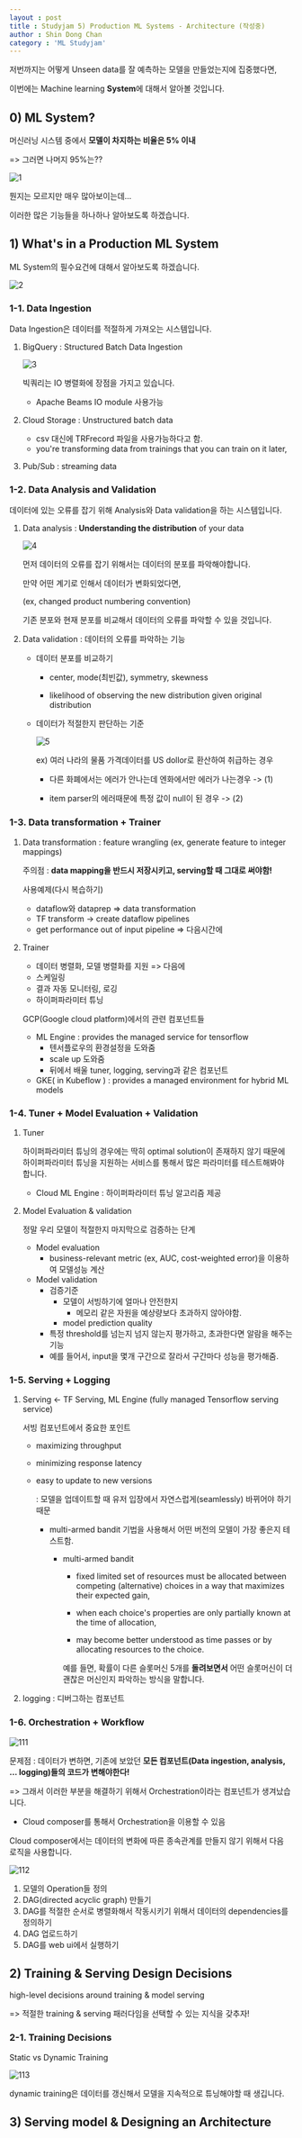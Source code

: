 ```yaml
---
layout : post
title : Studyjam 5) Production ML Systems - Architecture (작성중)
author : Shin Dong Chan
category : 'ML Studyjam'
---
```


저번까지는 어떻게 Unseen data를 잘 예측하는 모델을 만들었는지에 집중했다면,

이번에는 Machine learning **System**에 대해서 알아볼 것입니다.

## 0) ML System?

머신러닝 시스템 중에서 **모델이 차지하는 비율은 5% 이내**

=> 그러면 나머지 95%는??

![1](https://user-images.githubusercontent.com/37765338/60058024-b8b38b00-9721-11e9-809e-cc0b39eb73cd.png)

뭔지는 모르지만 매우 많아보이는데...

이러한 많은 기능들을 하나하나 알아보도록 하겠습니다.

## 1)  What's in a Production ML System

ML System의 필수요건에 대해서 알아보도록 하겠습니다.


![2](https://user-images.githubusercontent.com/37765338/60058025-b94c2180-9721-11e9-83c7-1cd38a14fc69.png)

### 1-1. Data Ingestion

Data Ingestion은 데이터를 적절하게 가져오는 시스템입니다.

1. BigQuery : Structured Batch Data Ingestion

   ![3](https://user-images.githubusercontent.com/37765338/60058026-b94c2180-9721-11e9-9bad-74bc0fdd7e15.png)

   빅쿼리는 IO 병렬화에 장점을 가지고 있습니다.

   * Apache Beams IO module 사용가능

2. Cloud Storage : Unstructured batch data

   * csv 대신에 TRFrecord 파일을 사용가능하다고 함.
   * you're transforming data from trainings that you can train on it later,

3. Pub/Sub : streaming data

### 1-2. Data Analysis and Validation

데이터에 있는 오류를 잡기 위해 Analysis와 Data validation을 하는 시스템입니다.

1. Data analysis : **Understanding the distribution** of your data

   ![4](https://user-images.githubusercontent.com/37765338/60058027-b94c2180-9721-11e9-9c59-c108619550aa.png)
   
   먼저 데이터의 오류를 잡기 위해서는 데이터의 분포를 파악해야합니다.

   만약 어떤 계기로 인해서 데이터가 변화되었다면, 

   (ex, changed product numbering convention)

   기존 분포와 현재 분포를 비교해서 데이터의 오류를 파악할 수 있을 것입니다.

2. Data validation : 데이터의 오류를 파악하는 기능

   * 데이터 분포를 비교하기

     - center, mode(최빈값), symmetry, skewness

     - likelihood of observing the new distribution given original distribution

   * 데이터가 적절한지 판단하는 기준

     ![5](https://user-images.githubusercontent.com/37765338/60058028-b94c2180-9721-11e9-8485-53c934acb9cb.png)

     ex) 여러 나라의 물품 가격데이터를 US dollor로 환산하여 취급하는 경우

     * 다른 화폐에서는 에러가 안나는데 엔화에서만 에러가 나는경우 -> (1)

     * item parser의 에러때문에 특정 값이 null이 된 경우 -> (2)
### 1-3. Data transformation + Trainer

1. Data transformation : feature wrangling  (ex, generate feature to integer mappings)

   주의점 : **data mapping을 반드시 저장시키고, serving할 때 그대로 써야함!**

   사용예제(다시 복습하기)

   - dataflow와 dataprep => data transformation
   - TF transform -> create dataflow pipelines 
   - get performance out of input pipeline => 다음시간에

2. Trainer

   - 데이터 병렬화, 모델 병렬화를 지원 => 다음에
   - 스케일링
   - 결과 자동 모니터링, 로깅
   - 하이퍼파라미터 튜닝

   GCP(Google cloud platform)에서의 관련 컴포넌트들

   - ML Engine : provides the managed service for tensorflow
     - 텐서플로우의 환경설정을 도와줌
     - scale up 도와줌
     - 뒤에서 배울 tuner, logging, serving과 같은 컴포넌트
   - GKE( in Kubeflow ) : provides a managed environment for hybrid ML models

   

### 1-4. Tuner + Model Evaluation + Validation

1. Tuner

   하이퍼파라미터 튜닝의 경우에는 딱히 optimal solution이 존재하지 않기 때문에 하이퍼파라미터 튜닝을 지원하는 서비스를 통해서 많은 파라미터를 테스트해봐야 합니다.

   * Cloud ML Engine : 하이퍼파라미터 튜닝 알고리즘 제공

2. Model Evaluation & validation

   정말 우리 모델이 적절한지 마지막으로 검증하는 단계

   * Model evaluation
     * business-relevant metric (ex, AUC, cost-weighted error)을 이용하여 모델성능 계산
   * Model validation
     * 검증기준
       - 모델이 서빙하기에 얼마나 안전한지
         - 메모리 같은 자원을 예상량보다 초과하지 않아야함. 
       - model prediction quality
     * 특정 threshold를 넘는지 넘지 않는지 평가하고, 초과한다면 알람을 해주는 기능
     * 예를 들어서, input을 몇개 구간으로 잘라서 구간마다 성능을 평가해줌.



### 1-5. Serving + Logging

1. Serving <- TF Serving, ML Engine (fully managed Tensorflow serving service)

   서빙 컴포넌트에서 중요한 포인트

   - maximizing throughput

   - minimizing response latency

   - easy to update to new versions

     : 모델을 업데이트할 때 유저 입장에서 자연스럽게(seamlessly) 바뀌어야 하기 때문

     - multi-armed bandit 기법을 사용해서 어떤 버전의 모델이 가장 좋은지 테스트함.

       - multi-armed bandit

         - fixed limited set of resources must be allocated between competing (alternative) choices in a way that maximizes their expected gain, 

         - when each choice's properties are only partially known at the time of allocation, 
         - may become better understood as time passes or by allocating resources to the choice.

         예를 들면, 확률이 다른 슬롯머신 5개를 **돌려보면서** 어떤 슬롯머신이 더 괜찮은 머신인지 파악하는 방식을 말합니다.

2. logging : 디버그하는 컴포넌트

   

### 1-6. Orchestration + Workflow

![111](https://user-images.githubusercontent.com/37765338/60166188-a463b100-983b-11e9-9c9c-a00073225526.png)

문제점 : 데이터가 변하면, 기존에 보았던 **모든 컴포넌트(Data ingestion, analysis, ... logging)들의 코드가 변해야한다!**

=> 그래서 이러한 부분을 해결하기 위해서 Orchestration이라는 컴포넌트가 생겨났습니다.

* Cloud composer를 통해서 Orchestration을 이용할 수 있음

Cloud composer에서는 데이터의 변화에 따른 종속관계를 만들지 않기 위해서 다음 로직을 사용합니다.

![112](https://user-images.githubusercontent.com/37765338/60166189-a463b100-983b-11e9-8bfe-51acfa2e1f8a.png)

1. 모델의 Operation들 정의
2. DAG(directed acyclic graph) 만들기
3. DAG를 적절한 순서로 병렬화해서 작동시키기 위해서 데이터의 dependencies를 정의하기
4. DAG 업로드하기
5. DAG를 web ui에서 실행하기



## 2) Training & Serving Design Decisions

high-level decisions around training & model serving

=> 적절한 training & serving 패러다임을 선택할 수 있는 지식을 갖추자!

### 2-1. Training Decisions

Static vs Dynamic Training

![113](https://user-images.githubusercontent.com/37765338/60166191-a463b100-983b-11e9-8978-53b98086dd94.png)

dynamic training은 데이터를 갱신해서 모델을 지속적으로 튜닝해야할 때 생깁니다.





## 3) Serving model & Designing an Architecture 